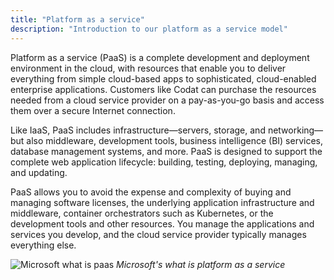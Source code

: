 ```yaml
---
title: "Platform as a service"
description: "Introduction to our platform as a service model"
---
```


Platform as a service (PaaS) is a complete development and deployment environment in the cloud, with resources that enable you to deliver everything from simple cloud-based apps to sophisticated, cloud-enabled enterprise applications. Customers like Codat can purchase the resources needed from a cloud service provider on a pay-as-you-go basis and access them over a secure Internet connection.

Like IaaS, PaaS includes infrastructure—servers, storage, and networking—but also middleware, development tools, business intelligence (BI) services, database management systems, and more. PaaS is designed to support the complete web application lifecycle: building, testing, deploying, managing, and updating.

PaaS allows you to avoid the expense and complexity of buying and managing software licenses, the underlying application infrastructure and middleware, container orchestrators such as Kubernetes, or the development tools and other resources. You manage the applications and services you develop, and the cloud service provider typically manages everything else.

![Microsoft what is paas](what-is-paas.png)
*Microsoft's what is platform as a service*